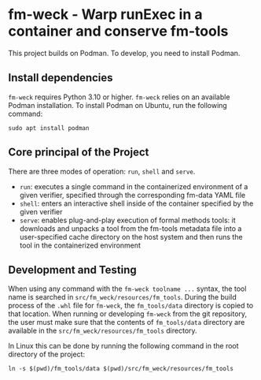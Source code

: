 <!--
This file is part of fm-weck: executing fm-tools in containerized environments.
https://gitlab.com/sosy-lab/software/fm-weck

SPDX-FileCopyrightText: 2024 Dirk Beyer <https://www.sosy-lab.org>

SPDX-License-Identifier: Apache-2.0
-->

# fm-weck - Warp runExec in a container and conserve fm-tools

This project builds on Podman. To develop, you need to install Podman.

## Install dependencies

`fm-weck` requires Python 3.10 or higher. `fm-weck` relies on an available Podman installation. To install Podman on Ubuntu, run the following command:

```
sudo apt install podman
```

## Core principal of the Project

There are three modes of operation: `run`, `shell` and `serve`.

- `run`: executes a single command in the containerized environment of a given verifier, specified through the
corresponding fm-data YAML file
- `shell`: enters an interactive shell inside of the container specified by the given verifier
- `serve`: enables plug-and-play execution of formal methods tools: it 
downloads and unpacks a tool from the fm-tools metadata file into a user-specified cache directory on the host system and then runs the tool in the containerized environment

## Development and Testing

When using any command with the `fm-weck toolname ...` syntax, the tool name is searched in `src/fm_weck/resources/fm_tools`.
During the build process of the `.whl` file for `fm-weck`, the `fm_tools/data` directory is copied to that location.
When running or developing `fm-weck` from the git repository, the user must make sure that the contents of `fm_tools/data` directory are
available in the `src/fm_weck/resources/fm_tools` directory.

In Linux this can be done by running the following command in the root directory of the project:

```
ln -s $(pwd)/fm_tools/data $(pwd)/src/fm_weck/resources/fm_tools
```